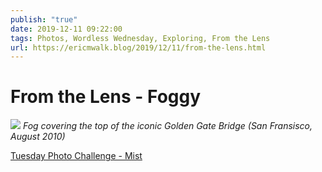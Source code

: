 ```yaml
---
publish: "true"
date: 2019-12-11 09:22:00
tags: Photos, Wordless Wednesday, Exploring, From the Lens
url: https://ericmwalk.blog/2019/12/11/from-the-lens.html
---
```


# From the Lens - Foggy

![](https://ericmwalk.blog/uploads/2021/002d567db7.jpg)
*Fog covering the top of the iconic Golden Gate Bridge (San Fransisco, August 2010)*

<a href="https://dutchgoesthephoto.net/2019/12/10/tuesday-photo-challenge-mist/">Tuesday Photo Challenge - Mist</a>
